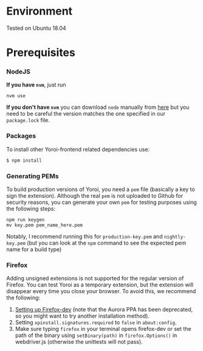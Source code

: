 # Environment

Tested on Ubuntu 18.04

# Prerequisites

### NodeJS

**If you have `nvm`**, just run 

```
nvm use
```

**If you don't have `nvm`** you can download `node` manually from [here](https://nodejs.org) but you need to be careful the version matches the one specified in our `package.lock` file.

### Packages
To install other Yoroi-frontend related dependencies use:
```bash
$ npm install
```

### Generating PEMs

To build production versions of Yoroi, you need a `pem` file (basically a key to sign the extension).
Although the real `pem` is not uploaded to Github for security reasons, you can generate your own `pem` for testing purposes using the following steps:

```
npm run keygen
mv key.pem pem_name_here.pem
```

Notably, I recommend running this for `production-key.pem` and `nightly-key.pem` (but you can look at the `npm` command to see the expected pem name for a build type)

### Firefox

Adding unsigned extensions is not supported for the regular version of Firefox.
You can test Yoroi as a temporary extension, but the extension will disappear every time you close your browser.
To avoid this, we recommend the following:
1) [Setting up Firefox-dev](https://askubuntu.com/questions/548003/how-do-i-install-the-firefox-developer-edition) (note that the Aurora PPA has been deprecated, so you might want to try another installation method).
2) Setting `xpinstall.signatures.required` to `false` in `about:config`.
3) Make sure typing `firefox` in your terminal opens firefox-dev or set the path of the binary using `setBinary(path)` in `firefox.Options()` in webdriver.js (otherwise the unittests will not pass).

